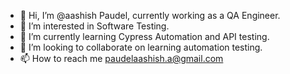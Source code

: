 - 👋 Hi, I’m @aashish Paudel, currently working as a QA Engineer.
- 👀 I’m interested in Software Testing.
- 🌱 I’m currently learning Cypress Automation and API testing.
- 💞️ I’m looking to collaborate on learning automation testing.
- 📫 How to reach me paudelaashish.a@gmail.com

<!---
aashishQ/aashishQ is a ✨ special ✨ repository because its `README.md` (this file) appears on your GitHub profile.
You can click the Preview link to take a look at your changes.
--->
